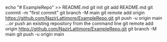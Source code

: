 echo "# ExampleRepo" >> README.md
git init
git add README.md
git commit -m "first commit"
git branch -M main
git remote add origin https://github.com/NazirLattimore/ExampleRepo.git
git push -u origin main
…or push an existing repository from the command line
git remote add origin https://github.com/NazirLattimore/ExampleRepo.git
git branch -M main
git push -u origin main